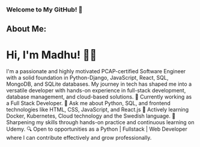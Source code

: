 ### Welcome to My GitHub!  👋
## About Me: 
# Hi, I'm Madhu! 👩‍💻
I'm a passionate and highly motivated PCAP-certified Software Engineer with a solid foundation in Python-Django, JavaScript, React, SQL, MongoDB, and SQLite databases. My journey in tech has shaped me into a versatile developer with hands-on experience in full-stack development, database management, and cloud-based solutions.
🌱 Currently working as a Full Stack Developer.
💬 Ask me about Python, SQL, and frontend technologies like HTML, CSS, JavaScript, and React.js
🚀 Actively learning Docker, Kubernetes, Cloud technology and the Swedish language.
🎯 Sharpening my skills through hands-on practice and continuous learning on Udemy.
🔍 Open to opportunities as a Python | Fullstack | Web Developer where I can contribute effectively and grow professionally.
